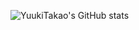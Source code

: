![YuukiTakao's GitHub stats](https://github-readme-stats.vercel.app/api?username=YuukiTakao&show_icons=true&theme=radical)
